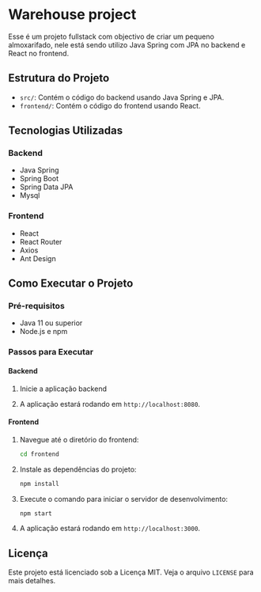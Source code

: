 # Warehouse project

Esse é um projeto fullstack com objectivo de criar um pequeno
almoxarifado, nele está sendo utilizo Java Spring com JPA no 
backend e React no frontend.

## Estrutura do Projeto

- `src/`: Contém o código do backend usando Java Spring e JPA.
- `frontend/`: Contém o código do frontend usando React.

## Tecnologias Utilizadas

### Backend

- Java Spring
- Spring Boot
- Spring Data JPA
- Mysql

### Frontend

- React
- React Router
- Axios
- Ant Design

## Como Executar o Projeto

### Pré-requisitos

- Java 11 ou superior
- Node.js e npm

### Passos para Executar

#### Backend

1. Inicie a aplicação backend

3. A aplicação estará rodando em `http://localhost:8080`.

#### Frontend

1. Navegue até o diretório do frontend:
    ```bash
    cd frontend
    ```

2. Instale as dependências do projeto:
    ```bash
    npm install
    ```

3. Execute o comando para iniciar o servidor de desenvolvimento:
    ```bash
    npm start
    ```

4. A aplicação estará rodando em `http://localhost:3000`.

## Licença

Este projeto está licenciado sob a Licença MIT. Veja o arquivo `LICENSE` para mais detalhes.
